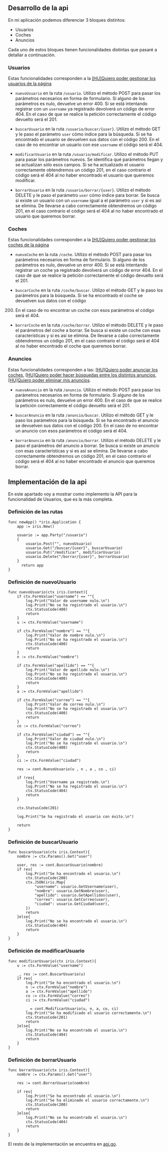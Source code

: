 ## Desarrollo de la api

En mi aplicación podemos diferenciar 3 bloques distintos:
- Usuarios
- Coches 
- Anuncios

Cada uno de estos bloques tienen funcionalidades distintas que pasaré a detallar a continuación.

### Usuarios
Estas funcionalidades corresponden a la [[HU]Quiero poder gestionar los usuarios de la página](https://github.com/pabloalfaro/Car-finder/issues/7)

- `nuevoUsuario` en la ruta `/usuario`. Utilizo el método POST para pasar los parámetros necesarios en forma de formulario. Si alguno de los parámetros es nulo, 
devuelve un error 400. Si se está intentando registrar con un `username` ya registrado devolverá un código de error 404. En el caso de que se realice la petición correctamente 
el código devuelto será el 201.

- `buscarUsuario` en la ruta `/usuario/buscar/{user}`. Utilizo el método GET y le paso el parámetro `user` cómo índice para la búsqueda. Si se ha encontrado el usuario se 
devuelven sus datos con el código 200. En el caso de no encontrar un usuario con ese `username` el código será el 404.

- `modificarUsuario` en la ruta `/usuario/modificar`. Utilizo el método PUT para pasar los parámetros nuevos. Se identifica qué parámetros llegan y se actualizan sólo esos
campos. Si se ha actualizado el usuario correctamente obtendremos un código 201, en el caso contrario el código será el 404 al no haber encontrado el usuario que queremos 
modificar.

- `borrarUsuario` en la ruta `/usuario/borrar/{user}`. Utilizo el método DELETE y le paso el parámetro `user` cómo índice para borrar. Se busca si existe un usuario con un 
`username` igual a el parámetro `user` y si es así se elimina. De llevarse a cabo correctamente obtendremos un código 201, en el caso contrario el código será el 404 al 
no haber encontrado el usuario que queremos borrar.


### Coches
Estas funcionalidades corresponden a la [[HU]Quiero poder gestionar los coches de la página](https://github.com/pabloalfaro/Car-finder/issues/71)

- `nuevoCoche` en la ruta `/coche`. Utilizo el método POST para pasar los parámetros necesarios en forma de formulario. Si alguno de los parámetros es nulo, 
devuelve un error 400. Si se está intentando registrar un coche ya registrado devolverá un código de error 404. En el caso de que se realice la petición correctamente 
el código devuelto será el 201.

- `buscarCoche` en la ruta `/coche/buscar`. Utilizo el método GET y le paso los parámetros para la búsqueda. Si se ha encontrado el coche se devuelven sus datos con el código
200. En el caso de no encontrar un coche con esos parámetros el código será el 404.

- `borrarCoche` en la ruta `/coche/borrar`. Utilizo el método DELETE y le paso el parámetros del coche a borrar. Se busca si existe un coche con esas características y si es 
así se elimina. De llevarse a cabo correctamente obtendremos un código 201, en el caso contrario el código será el 404 al no haber encontrado el coche que queremos borrar.


### Anuncios
Estas funcionalidades corresponden a las: [[HU]Quiero poder anunciar los coches](https://github.com/pabloalfaro/Car-finder/issues/8), 
[[HU]Quiero poder hacer búsquedas entre los distintos anuncios](https://github.com/pabloalfaro/Car-finder/issues/6), 
[[HU]Quiero poder eliminar mis anuncios](https://github.com/pabloalfaro/Car-finder/issues/10).


- `nuevoAnuncio` en la ruta `/anuncio`. Utilizo el método POST para pasar los parámetros necesarios en forma de formulario. Si alguno de los parámetros es nulo, 
devuelve un error 400. En el caso de que se realice la petición correctamente el código devuelto será el 201.

- `buscarAnuncio` en la ruta `/anuncio/buscar`. Utilizo el método GET y le paso los parámetros para la búsqueda. Si se ha encontrado el anuncio se devuelven sus datos con el 
código 200. En el caso de no encontrar un anuncio con esos parámetros el código será el 404.

- `borrarAnuncio` en la ruta `/anuncio/borrar`. Utilizo el método DELETE y le paso el parámetros del anuncio a borrar. Se busca si existe un anuncio con esas características y 
si es así se elimina. De llevarse a cabo correctamente obtendremos un código 201, en el caso contrario el código será el 404 al no haber encontrado el anuncio que queremos 
borrar.


## Implementación de la api

En este apartado voy a mostrar como implemento la API para la funcionalidad de Usuarios, que es la más completa.

### Definición de las rutas
~~~
func newApp() *iris.Application {
    app := iris.New()
	
	usuario := app.Party("/usuario")
	{
		usuario.Post("", nuevoUsuario)
		usuario.Get("/buscar/{user}", buscarUsuario)
		usuario.Put("/modificar", modificarUsuario)
		usuario.Delete("/borrar/{user}", borrarUsuario)
	}
      return app
}
~~~

### Definición de nuevoUsuario
~~~
func nuevoUsuario(ctx iris.Context){
    if ctx.FormValue("username") == ""{
    	log.Print("Valor de username nulo.\n")
    	log.Print("No se ha registrado el usuario.\n")
    	ctx.StatusCode(400)
    	return
    }
	u := ctx.FormValue("username") 
    
	if ctx.FormValue("nombre") == ""{
    	log.Print("Valor de nombre nulo.\n")
    	log.Print("No se ha registrado el usuario.\n")
    	ctx.StatusCode(400)
    	return
    }
	n := ctx.FormValue("nombre")    

	if ctx.FormValue("apellido") == ""{
    	log.Print("Valor de apellido nulo.\n")
    	log.Print("No se ha registrado el usuario.\n")
    	ctx.StatusCode(400)
    	return
    }
	a := ctx.FormValue("apellido")

	if ctx.FormValue("correo") == ""{
    	log.Print("Valor de correo nulo.\n")
    	log.Print("No se ha registrado el usuario.\n")
    	ctx.StatusCode(400)
    	return
    }
	co := ctx.FormValue("correo")
	
	if ctx.FormValue("ciudad") == ""{
    	log.Print("Valor de ciudad nulo.\n")
    	log.Print("No se ha registrado el usuario.\n")
    	ctx.StatusCode(400)
    	return
    }
	ci := ctx.FormValue("ciudad")

	res := cont.NuevoUsuario(u , n , a , co , ci)
	
	if !res{
    	log.Print("Username ya registrado.\n")
    	log.Print("No se ha registrado el usuario.\n")
    	ctx.StatusCode(404)
    	return
	}
	
	ctx.StatusCode(201)
	
	log.Print("Se ha registrado el usuario con éxito.\n")
	
	return
}
~~~

### Definición de buscarUsuario
~~~
func buscarUsuario(ctx iris.Context){
	nombre := ctx.Params().Get("user")
	
	user, res := cont.BuscarUsuario(nombre)
	if res{
		log.Print("Se ha encontrado el usuario.\n")
		ctx.StatusCode(200)
		ctx.JSON(iris.Map{
			"username": usuario.GetUsername(user),
			"nombre": usuario.GetNombre(user),
			"apellido": usuario.GetApellidos(user),
			"correo": usuario.GetCorreo(user),
			"ciudad": usuario.GetCiudad(user),
		})
		return
	}else{
		log.Print("No se ha encontrado el usuario.\n")
		ctx.StatusCode(404)
		return
	}
}
~~~

### Definición de modificarUsuario
~~~
func modificarUsuario(ctx iris.Context){
	u := ctx.FormValue("username")
	
	_, res := cont.BuscarUsuario(u)
	if res{
		log.Print("Se ha encontrado el usuario.\n")
		n := ctx.FormValue("nombre")
		a := ctx.FormValue("apellido")
		co := ctx.FormValue("correo")
		ci := ctx.FormValue("ciudad")
		
		_ = cont.ModificarUsuario(u, n, a, co, ci)
		log.Print("Se ha modificado el usuario correctamente.\n")
		ctx.StatusCode(201)
		return
	}else{
		log.Print("No se ha encontrado el usuario.\n")
		ctx.StatusCode(404)
		return
	}
}
~~~

### Definición de borrarUsuario
~~~
func borrarUsuario(ctx iris.Context){
	nombre := ctx.Params().Get("user")
	
	res := cont.BorrarUsuario(nombre)
	
	if res{
		log.Print("Se ha encontrado el usuario.\n")
		log.Print("Se ha eliminado el usuario correctamente.\n")
		ctx.StatusCode(200)
		return
	}else{
		log.Print("No se ha encontrado el usuario.\n")
		ctx.StatusCode(404)
		return
	}
}
~~~

El resto de la implementación se encuentra en [api.go](https://github.com/pabloalfaro/Car-finder/blob/main/src/api/api.go).
